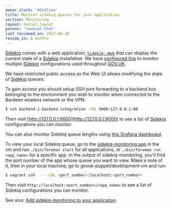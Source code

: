 ```yaml
---
owner_slack: '#2ndline'
title: Monitor sidekiq queues for your application
section: Monitoring
layout: manual_layout
parent: "/manual.html"
last_reviewed_on: 2017-06-28
review_in: 6 months
---
```


[Sidekiq] comes with a web application, [`Sidekiq::Web`](https://github.com/mperham/sidekiq/wiki/Monitoring) that can display the current state of a [Sidekiq] installation. We have [configured this](https://github.com/alphagov/sidekiq-monitoring) to monitor multiple [Sidekiq] configurations used throughout [GOV.UK].

We have restricted public access as the Web UI allows modifying the state of [Sidekiq] queues.

To gain access you should setup SSH port forwarding to a backend box belonging to the environment you wish to monitor when connected to the Bardeen wireless network or the VPN:

```bash
$ ssh backend-1.backend.integration -CNL 9000:127.0.0.1:80
```

Then visit [http://127.0.0.1:9000](http://127.0.0.1:9000) to see a list of [Sidekiq] configurations you can monitor.

You can also monitor Sidekiq queue lengths using [this Grafana dashboard](https://grafana.publishing.service.gov.uk/dashboard/file/sidekiq.json).

To view your local Sidekiq queue, go to the [sidekiq-monitoring app](https://github.com/alphagov/sidekiq-monitoring) in the vm and run `./bin/foreman start` for all applications, or `./bin/foreman run <app_name>` for a specific app. In the output of sidekiq-monitoring, you'll find the port number of the app whose queue you want to view. Make a note of it, then in your local machine, go to govuk-puppet/development-vm and run:

```bash
$ vagrant ssh  -- -CNL <port_number>:localhost:<port_number>
```

Then visit `http://localhost:<port_number>/<app_name>` to see a list of Sidekiq configurations you can monitor.

See also: [Add sidekiq-monitoring to your application](setting-up-new-sidekiq-monitoring-app.html).

[gov.uk]: https://www.gov.uk/
[sidekiq]: http://sidekiq.org/
